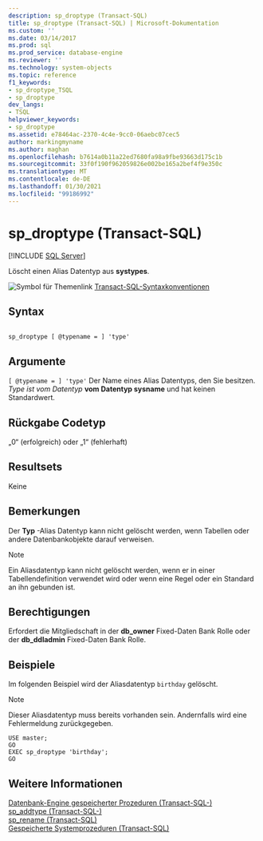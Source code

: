 ```yaml
---
description: sp_droptype (Transact-SQL)
title: sp_droptype (Transact-SQL) | Microsoft-Dokumentation
ms.custom: ''
ms.date: 03/14/2017
ms.prod: sql
ms.prod_service: database-engine
ms.reviewer: ''
ms.technology: system-objects
ms.topic: reference
f1_keywords:
- sp_droptype_TSQL
- sp_droptype
dev_langs:
- TSQL
helpviewer_keywords:
- sp_droptype
ms.assetid: e78464ac-2370-4c4e-9cc0-06aebc07cec5
author: markingmyname
ms.author: maghan
ms.openlocfilehash: b7614a0b11a22ed7680fa98a9fbe93663d175c1b
ms.sourcegitcommit: 33f0f190f962059826e002be165a2bef4f9e350c
ms.translationtype: MT
ms.contentlocale: de-DE
ms.lasthandoff: 01/30/2021
ms.locfileid: "99186992"
---
```

# <a name="sp_droptype-transact-sql"></a>sp_droptype (Transact-SQL)
[!INCLUDE [SQL Server](../../includes/applies-to-version/sqlserver.md)]

  Löscht einen Alias Datentyp aus **systypes**.  
  
 ![Symbol für Themenlink](../../database-engine/configure-windows/media/topic-link.gif "Symbol für Themenlink") [Transact-SQL-Syntaxkonventionen](../../t-sql/language-elements/transact-sql-syntax-conventions-transact-sql.md)  
  
## <a name="syntax"></a>Syntax  
  
```  
  
sp_droptype [ @typename = ] 'type'  
```  
  
## <a name="arguments"></a>Argumente  
`[ @typename = ] 'type'` Der Name eines Alias Datentyps, den Sie besitzen. *Type ist vom Datentyp* **vom Datentyp sysname** und hat keinen Standardwert.  
  
## <a name="return-code-type"></a>Rückgabe Codetyp  
 „0“ (erfolgreich) oder „1“ (fehlerhaft)  
  
## <a name="result-sets"></a>Resultsets  
 Keine  
  
## <a name="remarks"></a>Bemerkungen  
 Der **Typ** -Alias Datentyp kann nicht gelöscht werden, wenn Tabellen oder andere Datenbankobjekte darauf verweisen.  
  
> [!NOTE]  
>  Ein Aliasdatentyp kann nicht gelöscht werden, wenn er in einer Tabellendefinition verwendet wird oder wenn eine Regel oder ein Standard an ihn gebunden ist.  
  
## <a name="permissions"></a>Berechtigungen  
 Erfordert die Mitgliedschaft in der **db_owner** Fixed-Daten Bank Rolle oder der **db_ddladmin** Fixed-Daten Bank Rolle.  
  
## <a name="examples"></a>Beispiele  
 Im folgenden Beispiel wird der Aliasdatentyp `birthday` gelöscht.  
  
> [!NOTE]  
>  Dieser Aliasdatentyp muss bereits vorhanden sein. Andernfalls wird eine Fehlermeldung zurückgegeben.  
  
```  
USE master;  
GO  
EXEC sp_droptype 'birthday';  
GO  
```  
  
## <a name="see-also"></a>Weitere Informationen  
 [Datenbank-Engine gespeicherter Prozeduren &#40;Transact-SQL-&#41;](../../relational-databases/system-stored-procedures/database-engine-stored-procedures-transact-sql.md)   
 [sp_addtype &#40;Transact-SQL-&#41;](../../relational-databases/system-stored-procedures/sp-addtype-transact-sql.md)   
 [sp_rename &#40;Transact-SQL&#41;](../../relational-databases/system-stored-procedures/sp-rename-transact-sql.md)   
 [Gespeicherte Systemprozeduren &#40;Transact-SQL&#41;](../../relational-databases/system-stored-procedures/system-stored-procedures-transact-sql.md)  
  
  
